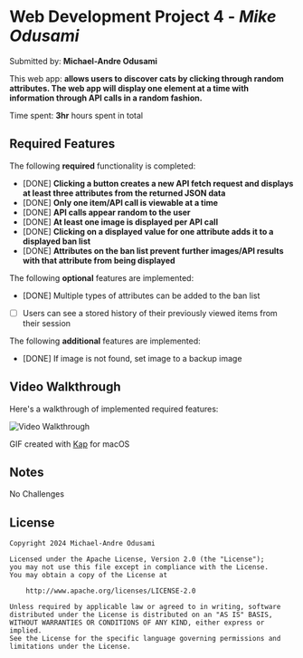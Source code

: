 # Web Development Project 4 - _Mike Odusami_

Submitted by: **Michael-Andre Odusami**

This web app: **allows users to discover cats by clicking through random attributes. The web app will display one element at a time with information through API calls in a random fashion.**

Time spent: **3hr** hours spent in total

## Required Features

The following **required** functionality is completed:

-   [DONE] **Clicking a button creates a new API fetch request and displays at least three attributes from the returned JSON data**
-   [DONE] **Only one item/API call is viewable at a time**
-   [DONE] **API calls appear random to the user**
-   [DONE] **At least one image is displayed per API call**
-   [DONE] **Clicking on a displayed value for one attribute adds it to a displayed ban list**
-   [DONE] **Attributes on the ban list prevent further images/API results with that attribute from being displayed**

The following **optional** features are implemented:

-   [DONE] Multiple types of attributes can be added to the ban list
-   [ ] Users can see a stored history of their previously viewed items from their session

The following **additional** features are implemented:

-   [DONE] If image is not found, set image to a backup image

## Video Walkthrough

Here's a walkthrough of implemented required features:

<img src='/submisson.gif' title='Video Walkthrough'  alt='Video Walkthrough' />

<!-- Replace this with whatever GIF tool you used! -->

GIF created with [Kap](https://getkap.co/) for macOS

## Notes

No Challenges

## License

    Copyright 2024 Michael-Andre Odusami

    Licensed under the Apache License, Version 2.0 (the "License");
    you may not use this file except in compliance with the License.
    You may obtain a copy of the License at

        http://www.apache.org/licenses/LICENSE-2.0

    Unless required by applicable law or agreed to in writing, software
    distributed under the License is distributed on an "AS IS" BASIS,
    WITHOUT WARRANTIES OR CONDITIONS OF ANY KIND, either express or implied.
    See the License for the specific language governing permissions and
    limitations under the License.
